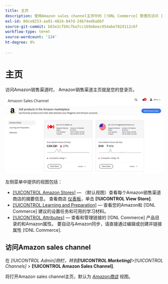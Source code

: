 ```yaml
---
title: 主页
description: 使用Amazon sales channel主页中的 [!DNL Commerce] 管理员访问 [!DNL Amazon Marketplace] 列表和活动。
exl-id: 00ce8253-aa91-4824-847d-24b74ed6a8bf
source-git-commit: b63e2cfb9c7ba7cc169a6eec954abe782d112c6f
workflow-type: tm+mt
source-wordcount: '124'
ht-degree: 0%

---
```


# 主页

访问Amazon销售渠道时， Amazon销售渠道主页就是您的登录页。

![Amazon sales channel主页](assets/amazon-sales-channel-home-tabs.png)

左侧菜单中提供的视图包括：

- [[!UICONTROL Amazon Stores]](./managing-stores.md)  — （默认视图）查看每个Amazon销售渠道商店的摘要信息。 查看商店 [仪表板](./amazon-store-dashboard.md)，单击 **[!UICONTROL View Store]**.
- [[!UICONTROL Learning and Preparation]](./learning-preparation.md)  — 查看您的Amazon和 [!DNL Commerce] 建议的设置任务和可用的学习材料。
- [[!UICONTROL Attributes]](./managing-attributes.md)  — 查看和管理链接的 [!DNL Commerce] 产品目录的和Amazon属性。 要自动与Amazon同步，请直接通过编辑或创建并链接属性 [!DNL Commerce].

## 访问Amazon sales channel

在 _[!UICONTROL Admin]_侧栏，转到&#x200B;**[!UICONTROL Marketing]**>_[!UICONTROL Channels]_ > **[!UICONTROL Amazon Sales Channel]**.

将打开Amazon sales channel主页，默认为 [_Amazon商店_](./managing-stores.md) 视图。
